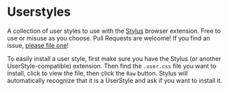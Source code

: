 # Userstyles
A collection of user styles to use with the [Stylus](https://github.com/openstyles/stylus#highlights) browser extension. Free to use or misuse as you choose. Pull Requests are welcome! If you find an issue, [please file one](https://github.com/explorelearnmake/userstyles/issues)!

To easily install a user style, first make sure you have the Stylus (or another UserStyle-compatible) extension. Then find the `.user.css` file you want to install, click to view the file, then click the `Raw` button. Stylus will automatically recognize that it is a UserStyle and ask if you want to install it.
